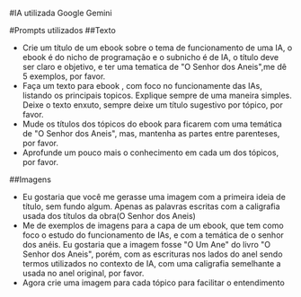 #IA utilizada
Google Gemini

#Prompts utilizados
##Texto
 - Crie um título de um ebook sobre o tema de funcionamento de uma IA, o ebook é do nicho de programação e o subnicho é de IA, o título deve ser claro e objetivo, e ter uma tematica de "O Senhor dos Aneis",me dê 5 exemplos, por favor.
 - Faça um texto para ebook , com foco no funcionamente das IAs, listando os principais topicos. Explique sempre de uma maneira simples. Deixe o texto enxuto, sempre deixe um título sugestivo por tópico, por favor.
 - Mude os títulos dos tópicos do ebook para ficarem com uma temática de "O Senhor dos Aneis", mas, mantenha as partes entre parenteses, por favor.
 - Aprofunde um pouco mais o conhecimento em cada um dos tópicos, por favor.

##Imagens
 - Eu gostaria que você me gerasse uma imagem com a primeira ideia de título, sem fundo algum. Apenas as palavras escritas com a caligrafia usada dos títulos da obra(O Senhor dos Aneis)
 - Me de exemplos de imagens para a capa de um ebook, que tem como foco o estudo do funcionamento de IAs, e com a temática de o senhor dos anéis. Eu gostaria que a imagem fosse "O Um Ane" do livro "O Senhor dos Aneis", porém, com as escrituras nos lados do anel sendo termos utilizados no contexto de IA, com uma caligrafia semelhante a usada no anel original, por favor.​
 - Agora crie uma imagem para cada tópico para facilitar o entendimento

